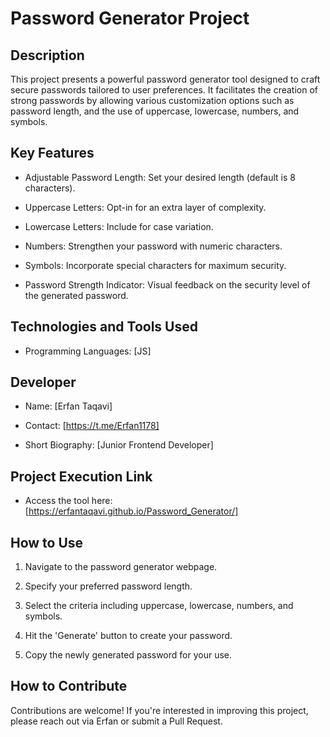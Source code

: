 # Password Generator Project

## Description
This project presents a powerful password generator tool designed to craft secure passwords tailored to user preferences. It facilitates the creation of strong passwords by allowing various customization options such as password length, and the use of uppercase, lowercase, numbers, and symbols.

## Key Features

- Adjustable Password Length: Set your desired length (default is 8 characters).
- Uppercase Letters: Opt-in for an extra layer of complexity.

- Lowercase Letters: Include for case variation.
- Numbers: Strengthen your password with numeric characters.

- Symbols: Incorporate special characters for maximum security.
- Password Strength Indicator: Visual feedback on the security level of the generated password.

## Technologies and Tools Used

- Programming Languages: [JS]

## Developer

- Name: [Erfan Taqavi]
- Contact: [https://t.me/Erfan1178]

- Short Biography: [Junior Frontend Developer]

## Project Execution Link

- Access the tool here: [https://erfantaqavi.github.io/Password_Generator/]

## How to Use

1. Navigate to the password generator webpage.
2. Specify your preferred password length.

3. Select the criteria including uppercase, lowercase, numbers, and symbols.
4. Hit the 'Generate' button to create your password.

5. Copy the newly generated password for your use.

## How to Contribute
Contributions are welcome! If you're interested in improving this project, please reach out via Erfan or submit a Pull Request.
